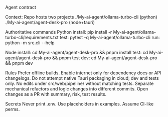Agent contract

Context:
Repo hosts two projects
./My-ai-agent/ollama-turbo-cli (python)
./My-ai-agent/agent-desk-pro (node+tauri)

Authoritative commands
Python
install: pip install -r My-ai-agent/ollama-turbo-cli/requirements.txt
test: pytest -q My-ai-agent/ollama-turbo-cli
run: python -m src.cli --help

Node
install: cd My-ai-agent/agent-desk-pro && pnpm install
test: cd My-ai-agent/agent-desk-pro && pnpm test
dev: cd My-ai-agent/agent-desk-pro && pnpm dev

Rules
Prefer offline builds. Enable internet only for dependency docs or API changelogs.
Do not attempt native Tauri packaging in cloud; dev and tests only.
No edits under src/web/pipeline/ without matching tests.
Separate mechanical refactors and logic changes into different commits.
Open changes as a PR with summary, risk, test results.

Secrets
Never print .env. Use placeholders in examples. Assume CI-like perms.
